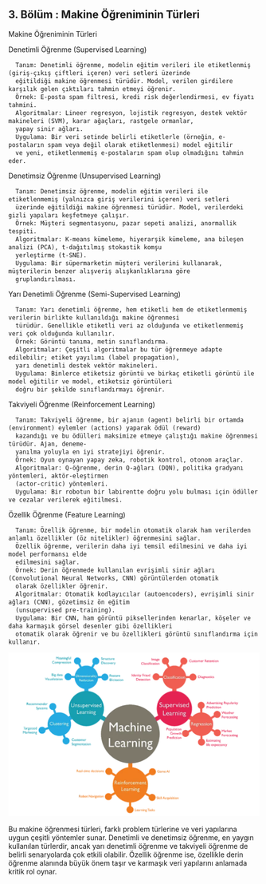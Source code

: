 ## 3. Bölüm  : Makine Öğreniminin Türleri

Makine Öğreniminin Türleri

Denetimli Öğrenme (Supervised Learning)

      Tanım: Denetimli öğrenme, modelin eğitim verileri ile etiketlenmiş (giriş-çıkış çiftleri içeren) veri setleri üzerinde 
      eğitildiği makine öğrenmesi türüdür. Model, verilen girdilere karşılık gelen çıktıları tahmin etmeyi öğrenir.
      Örnek: E-posta spam filtresi, kredi risk değerlendirmesi, ev fiyatı tahmini. 
      Algoritmalar: Lineer regresyon, lojistik regresyon, destek vektör makineleri (SVM), karar ağaçları, rastgele ormanlar, 
      yapay sinir ağları. 
      Uygulama: Bir veri setinde belirli etiketlerle (örneğin, e-postaların spam veya değil olarak etiketlenmesi) model eğitilir
      ve yeni, etiketlenmemiş e-postaların spam olup olmadığını tahmin eder.

Denetimsiz Öğrenme (Unsupervised Learning)

      Tanım: Denetimsiz öğrenme, modelin eğitim verileri ile etiketlenmemiş (yalnızca giriş verilerini içeren) veri setleri 
      üzerinde eğitildiği makine öğrenmesi türüdür. Model, verilerdeki gizli yapıları keşfetmeye çalışır.
      Örnek: Müşteri segmentasyonu, pazar sepeti analizi, anormallik tespiti.
      Algoritmalar: K-means kümeleme, hiyerarşik kümeleme, ana bileşen analizi (PCA), t-dağıtılmış stokastik komşu 
      yerleştirme (t-SNE).
      Uygulama: Bir süpermarketin müşteri verilerini kullanarak, müşterilerin benzer alışveriş alışkanlıklarına göre 
      gruplandırılması.

Yarı Denetimli Öğrenme (Semi-Supervised Learning)

      Tanım: Yarı denetimli öğrenme, hem etiketli hem de etiketlenmemiş verilerin birlikte kullanıldığı makine öğrenmesi 
      türüdür. Genellikle etiketli veri az olduğunda ve etiketlenmemiş veri çok olduğunda kullanılır.
      Örnek: Görüntü tanıma, metin sınıflandırma.
      Algoritmalar: Çeşitli algoritmalar bu tür öğrenmeye adapte edilebilir; etiket yayılımı (label propagation), 
      yarı denetimli destek vektör makineleri.
      Uygulama: Binlerce etiketsiz görüntü ve birkaç etiketli görüntü ile model eğitilir ve model, etiketsiz görüntüleri 
      doğru bir şekilde sınıflandırmayı öğrenir.

Takviyeli Öğrenme (Reinforcement Learning)

      Tanım: Takviyeli öğrenme, bir ajanın (agent) belirli bir ortamda (environment) eylemler (actions) yaparak ödül (reward) 
      kazandığı ve bu ödülleri maksimize etmeye çalıştığı makine öğrenmesi türüdür. Ajan, deneme- 
      yanılma yoluyla en iyi stratejiyi öğrenir.
      Örnek: Oyun oynayan yapay zeka, robotik kontrol, otonom araçlar.
      Algoritmalar: Q-öğrenme, derin Q-ağları (DQN), politika gradyanı yöntemleri, aktör-eleştirmen 
      (actor-critic) yöntemleri.
      Uygulama: Bir robotun bir labirentte doğru yolu bulması için ödüller ve cezalar verilerek eğitilmesi.

Özellik Öğrenme (Feature Learning)

      Tanım: Özellik öğrenme, bir modelin otomatik olarak ham verilerden anlamlı özellikler (öz nitelikler) öğrenmesini sağlar. 
      Özellik öğrenme, verilerin daha iyi temsil edilmesini ve daha iyi model performansı elde 
      edilmesini sağlar.
      Örnek: Derin öğrenmede kullanılan evrişimli sinir ağları (Convolutional Neural Networks, CNN) görüntülerden otomatik 
      olarak özellikler öğrenir.
      Algoritmalar: Otomatik kodlayıcılar (autoencoders), evrişimli sinir ağları (CNN), gözetimsiz ön eğitim 
      (unsupervised pre-training).
      Uygulama: Bir CNN, ham görüntü piksellerinden kenarlar, köşeler ve daha karmaşık görsel desenler gibi özellikleri 
      otomatik olarak öğrenir ve bu özellikleri görüntü sınıflandırma için kullanır.


![Makine_öğrenmesi_türleri](../Makine_öğrenmesi_türleri.png)


Bu makine öğrenmesi türleri, farklı problem türlerine ve veri yapılarına uygun çeşitli yöntemler sunar. Denetimli ve denetimsiz öğrenme, en yaygın kullanılan türlerdir, ancak yarı denetimli öğrenme ve takviyeli öğrenme de belirli senaryolarda çok etkili olabilir. Özellik öğrenme ise, özellikle derin öğrenme alanında büyük önem taşır ve karmaşık veri yapılarını anlamada kritik rol oynar.
